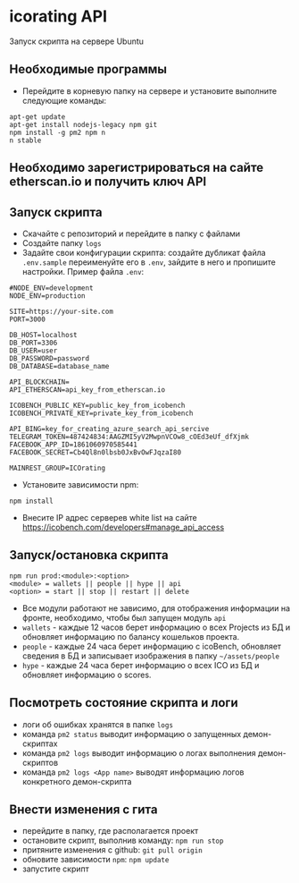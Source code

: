 # icorating API
Запуск скрипта на сервере Ubuntu

## Необходимые программы
- Перейдите в корневую папку на сервере и установите выполните следующие команды:
```
apt-get update
apt-get install nodejs-legacy npm git
npm install -g pm2 npm n
n stable
```

## Необходимо зарегистрироваться на сайте etherscan.io и получить ключ API

## Запуск скрипта
- Скачайте с репозиторий и перейдите в папку с файлами
- Создайте папку `logs`
- Задайте свои конфигурации скрипта: создайте дубликат файла `.env.sample` переименуйте его в `.env`, зайдите в него и пропишите настройки. Пример файла `.env`:
```
#NODE_ENV=development
NODE_ENV=production

SITE=https://your-site.com
PORT=3000

DB_HOST=localhost
DB_PORT=3306
DB_USER=user
DB_PASSWORD=password
DB_DATABASE=database_name

API_BLOCKCHAIN=
API_ETHERSCAN=api_key_from_etherscan.io

ICOBENCH_PUBLIC_KEY=public_key_from_icobench
ICOBENCH_PRIVATE_KEY=private_key_from_icobench

API_BING=key_for_creating_azure_search_api_sercive
TELEGRAM_TOKEN=487424834:AAGZMI5yV2MwpnVCOw8_cOEd3eUf_dfXjmk
FACEBOOK_APP_ID=1861060970585441
FACEBOOK_SECRET=Cb4Ql8n0lbsb0JxBvOwFJqzaI80

MAINREST_GROUP=ICOrating
```
- Установите зависимости npm:
```
npm install
```
- Внесите IP адрес серверев white list на сайте https://icobench.com/developers#manage_api_access

## Запуск/остановка скрипта
```
npm run prod:<module>:<option>
<module> = wallets || people || hype || api
<option> = start || stop || restart || delete
```
- Все модули работают не зависимо, для отображения информации на фронте, необходимо, чтобы был запущен модуль `api`
- `wallets` - каждые 12 часов берет информацию о всех Projects из БД и обновляет информацию по балансу кошельков проекта.
- `people` - каждые 24 часа берет информацию с icoBench, обновляет сведения в БД и записывает изображения в папку `~/assets/people`
- `hype` - каждые 24 часа берет информацию о всех ICO из БД и обновляет информацию о scores.

## Посмотреть состояние скрипта и логи
- логи об ошибках хранятся в папке `logs`
- команда `pm2 status` выводит информацию о запущенных демон-скриптах
- команда `pm2 logs` выводит информацию о логах выполнения демон-скриптов
- команда `pm2 logs <App name>` выводят информацию логов конкретного демон-скрипта

## Внести изменения с гита
- перейдите в папку, где располагается проект
- остановите скрипт, выполнив команду: `npm run stop`
- притяните изменения с github: `git pull origin`
- обновите зависимости `npm`: `npm update`
- запустите скрипт
